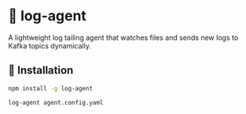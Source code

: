 # 🧾 log-agent

A lightweight log tailing agent that watches files and sends new logs to Kafka topics dynamically.

## 🚀 Installation

```bash
npm install -g log-agent

log-agent agent.config.yaml
```
